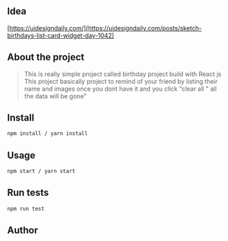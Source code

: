 ## Idea

[https://uidesigndaily.com/](https://uidesigndaily.com/posts/sketch-birthdays-list-card-widget-day-1042)

## About the project

> This is really simple project called birthday project build with React js
> This project basically project to remind of your friend by listing their name and images once you dont have it and you click "clear all " all the data will be gone"

## Install

```sh
npm install / yarn install
```

## Usage

```sh
npm start / yarn start
```

## Run tests

```sh
npm run test
```

## Author
